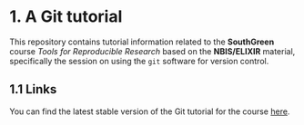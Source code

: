 # 1. A Git tutorial

This repository contains tutorial information related to the **SouthGreen** course
*Tools for Reproducible Research* based on the **NBIS/ELIXIR** material, specifically the session on using the `git`
software for version control.

## 1.1 Links

You can find the latest stable version of the Git tutorial for the course
[here](https://uppsala.instructure.com/courses/73110/pages/git-1-introduction?module_item_id=367079).
